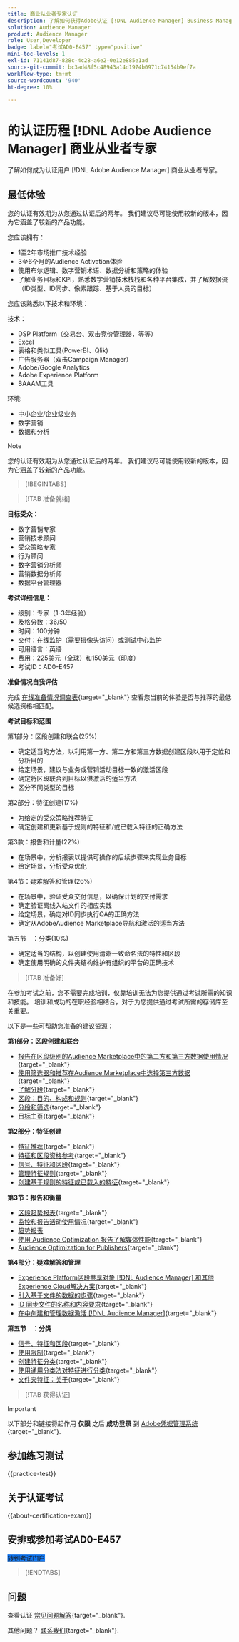 ```yaml
---
title: 商业从业者专家认证
description: 了解如何获得Adobe认证 [!DNL Audience Manager] Business Manager专家。
solution: Audience Manager
product: Audience Manager
role: User,Developer
badge: label="考试AD0-E457" type="positive"
mini-toc-levels: 1
exl-id: 71141d87-828c-4c28-a6e2-0e12e885e1ad
source-git-commit: bc3ad48f5c48943a14d1974b0971c74154b9ef7a
workflow-type: tm+mt
source-wordcount: '940'
ht-degree: 10%

---
```


# 的认证历程 [!DNL Adobe Audience Manager] 商业从业者专家

了解如何成为认证用户 [!DNL Adobe Audience Manager] 商业从业者专家。

## 最低体验

您的认证有效期为从您通过认证后的两年。 我们建议尽可能使用较新的版本，因为它涵盖了较新的产品功能。

您应该拥有：

* 1至2年市场推广技术经验
* 3至6个月的Audience Activation体验
* 使用布尔逻辑、数字营销术语、数据分析和策略的体验
* 了解业务目标和KPI，熟悉数字营销技术栈栈和各种平台集成，并了解数据流（ID类型、ID同步、像素跟踪、基于人员的目标）

您应该熟悉以下技术和环境：

技术：

* DSP Platform（交易台、双击竞价管理器，等等）
* Excel
* 表格和类似工具(PowerBI、Qlik)
* 广告服务器（双击Campaign Manager）
* Adobe/Google Analytics
* Adobe Experience Platform
* BAAAM工具

环境:

* 中小企业/企业级业务
* 数字营销
* 数据和分析

>[!NOTE]
>
>您的认证有效期为从您通过认证后的两年。 我们建议尽可能使用较新的版本，因为它涵盖了较新的产品功能。

>[!BEGINTABS]

>[!TAB 准备就绪]

**目标受众：**

* 数字营销专家
* 营销技术顾问
* 受众策略专家
* 行为顾问
* 数字营销分析师
* 营销数据分析师
* 数据平台管理器

**考试详细信息：**

* 级别：专家（1-3年经验）
* 及格分数：36/50
* 时间：100分钟
* 交付：在线监护（需要摄像头访问）或测试中心监护
* 可用语言：英语
* 费用：225美元（全球）和150美元（印度）
* 考试ID：AD0-E457

**准备情况自我评估**

完成 [在线准备情况调查表](https://scorpion.caveon.com/launchpad/ad-q-e457-readiness-questionnaire-for-adobe-audience-manager-business-practitioner-expert-exam/ad-q-e457-readiness-questionnaire-for-adobe-audience-manager-business-practitioner-expert-exam){target="_blank"} 查看您当前的体验是否与推荐的最低候选资格相匹配。

**考试目标和范围**

第1部分：区段创建和联合(25%)

* 确定适当的方法，以利用第一方、第二方和第三方数据创建区段以用于定位和分析目的
* 给定场景，建议与业务或营销活动目标一致的激活区段
* 确定将区段联合到目标以供激活的适当方法
* 区分不同类型的目标

第2部分：特征创建(17%)

* 为给定的受众策略推荐特征
* 确定创建和更新基于规则的特征和/或已载入特征的正确方法

第3款：报告和计量(22%)

* 在场景中，分析报表以提供可操作的后续步骤来实现业务目标
* 给定场景，分析受众优化

第4节：疑难解答和管理(26%)

* 在场景中，验证受众交付信息，以确保计划的交付需求
* 确定验证离线入站文件的相应实践
* 给定场景，确定对ID同步执行QA的正确方法
* 确定从AdobeAudience Marketplace导航和激活的适当方法

第五节　：分类(10%)

* 确定适当的结构，以创建使用清晰一致命名法的特性和区段
* 确定使用明确的文件夹结构维护有组织的平台的正确技术

>[!TAB 准备好]

在参加考试之前，您不需要完成培训，仅靠培训无法为您提供通过考试所需的知识和技能。 培训和成功的在职经验相结合，对于为您提供通过考试所需的存储库至关重要。

以下是一些可帮助您准备的建议资源：

**第1部分：区段创建和联合**

* [报告在区段级别的Audience Marketplace中的第二方和第三方数据使用情况](https://experienceleague.adobe.com/docs/audience-manager-learn/tutorials/audience-marketplace/buying-data/reporting-2nd-and-3rd-party-data-usage-in-the-audience-marketplace-at-the-segment-level.html){target="_blank"}
* [使用筛选器和推荐在Audience Marketplace中选择第三方数据](https://experienceleague.adobe.com/docs/audience-manager-learn/tutorials/audience-marketplace/buying-data/using-filters-and-recommendations-to-choose-3rd-party-data-in-audience-marketplace.html){target="_blank"}
* [了解分段](https://experienceleague.adobe.com/docs/experience-manager-64/authoring/personalization/segmentation-overview.html){target="_blank"}
* [区段：目的、构成和规则](https://experienceleague.adobe.com/docs/audience-manager/user-guide/features/segments/segments-purpose.html){target="_blank"}
* [分段和筛选](https://experienceleague.adobe.com/docs/commerce-business-intelligence/mbi/best-practices/data/segment-filter.html){target="_blank"}
* [目标主页](https://experienceleague.adobe.com/docs/audience-manager/user-guide/features/destinations/destinations-home.html){target="_blank"}

**第2部分：特征创建**

* [特征推荐](https://experienceleague.adobe.com/docs/audience-manager/user-guide/features/segments/trait-recommendations.html){target="_blank"}
* [特征和区段资格参考](https://experienceleague.adobe.com/docs/audience-manager/user-guide/features/traits/trait-and-segment-qualification-reference.html){target="_blank"}
* [信号、特征和区段](https://experienceleague.adobe.com/docs/audience-manager/user-guide/reference/signal-trait-segment.html?lang=zh-Hans){target="_blank"}
* [管理特征规则](https://experienceleague.adobe.com/docs/audience-manager/user-guide/features/traits/trait-builder/manage-trait-rules.html){target="_blank"}
* [创建基于规则的特征或已载入的特征](https://experienceleague.adobe.com/docs/audience-manager/user-guide/features/traits/trait-builder/create-onboarded-rule-based-traits.html){target="_blank"}

**第3节：报告和衡量**

* [区段趋势报表](https://experienceleague.adobe.com/docs/audience-manager/user-guide/reporting/audience-optimization-reports/audience-optimization-publishers/publisher-segment-trends.html){target="_blank"}
* [监控和报告活动使用情况](https://experienceleague.adobe.com/docs/audience-manager-learn/tutorials/setup-and-admin/usage-and-billing/monitoring-and-reporting-on-activity-usage.html){target="_blank"}
* [趋势报表](https://experienceleague.adobe.com/docs/audience-manager/user-guide/reporting/trend-reports.html)
* [使用 Audience Optimization 报告了解媒体性能](https://experienceleague.adobe.com/docs/audience-manager-learn/tutorials/reports/using-audience-optimization-reports-to-understand-media-performance.html){target="_blank"}
* [Audience Optimization for Publishers](https://experienceleague.adobe.com/docs/audience-manager/user-guide/reporting/audience-optimization-reports/audience-optimization-publishers/aor-publishers.html){target="_blank"}

**第4部分：疑难解答和管理**

* [Experience Platform区段共享对象 [!DNL Audience Manager] 和其他Experience Cloud解决方案](https://experienceleague.adobe.com/docs/audience-manager/user-guide/implementation-integration-guides/integration-experience-platform/aam-aep-audience-sharing.html){target="_blank"}
* [引入基于文件的数据的步骤](https://experienceleague.adobe.com/docs/audience-manager-learn/tutorials/integrating-offline-data/steps-for-ingesting-file-based-data.html){target="_blank"}
* [ID 同步文件的名称和内容要求](https://experienceleague.adobe.com/docs/audience-manager/user-guide/implementation-integration-guides/sending-audience-data/batch-data-transfer-process/id-sync-file-based.html){target="_blank"}
* [在中创建和管理数据激活 [!DNL Audience Manager]](https://experienceleague.adobe.com/docs/courses/using/audiencemanager-u-1-2020-4.html){target="_blank"}

**第五节　：分类**

* [信号、特征和区段](https://experienceleague.adobe.com/docs/audience-manager/user-guide/reference/signal-trait-segment.html?lang=zh-Hans){target="_blank"}
* [使用限制](https://experienceleague.adobe.com/docs/audience-manager/user-guide/features/administration/usage-limits.html){target="_blank"}
* [创建特征分类](https://experienceleague.adobe.com/docs/audience-manager-learn/tutorials/build-and-manage-audiences/traits-and-segments/creating-a-trait-taxonomy.html){target="_blank"}
* [使用通用分类法对特征进行分类](https://experienceleague.adobe.com/docs/audience-manager/user-guide/features/traits/trait-common-taxonomy.html){target="_blank"}
* [文件夹特征：关于](https://experienceleague.adobe.com/docs/audience-manager/user-guide/features/traits/about-folder-traits.html){target="_blank"}

>[!TAB 获得认证]

>[!IMPORTANT]
>
>以下部分和链接将起作用 **仅限** 之后 **成功登录** 到 [Adobe凭据管理系统](https://www.certmetrics.com/adobe){target="_blank"}.

## 参加练习测试

{{practice-test}}

## 关于认证考试

{{about-certification-exam}}

## 安排或参加考试AD0-E457

<a href="https://www.certmetrics.com/adobe/candidate/examity_sso.aspx?eid=AD0-E457" target="_blank" class="spectrum-Button spectrum-Button--fill spectrum-Button--accent spectrum-Button--sizeM is-margin-bottom-big-big at-element-click-tracking" style="background-color:#1473E6">

<span class="spectrum-Button-label has-no-wrap">
   转到考试门户
</span>
</a>

>[!ENDTABS]

## 问题

查看认证 [常见问题解答](https://experienceleague.adobe.com/docs/certification/certification/faq.html){target="_blank"}.

其他问题？ [联系我们](mailto:certif@adobe.com){target="_blank"}.
